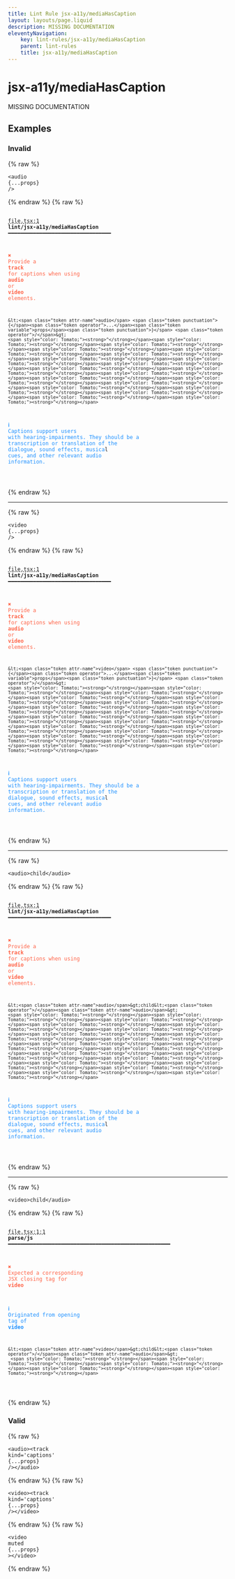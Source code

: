 ```yaml
---
title: Lint Rule jsx-a11y/mediaHasCaption
layout: layouts/page.liquid
description: MISSING DOCUMENTATION
eleventyNavigation:
	key: lint-rules/jsx-a11y/mediaHasCaption
	parent: lint-rules
	title: jsx-a11y/mediaHasCaption
---
```


# jsx-a11y/mediaHasCaption

MISSING DOCUMENTATION

<!-- EVERYTHING BELOW IS AUTOGENERATED. SEE SCRIPTS FOLDER FOR UPDATE SCRIPTS hash(04fda27a7cc6b2a09679401752aca5f9e6bda1e2) -->

## Examples
### Invalid
{% raw %}<pre class="language-text"><code class="language-text">&lt;<span class="token attr-name">audio</span> <span class="token punctuation">{</span><span class="token operator">...</span><span class="token variable">props</span><span class="token punctuation">}</span> <span class="token operator">/</span>&gt;</code></pre>{% endraw %}
{% raw %}<pre class="language-text"><code class="language-text">
 <span style="text-decoration-style: dashed; text-decoration-line: underline;">file.tsx:1</span> <strong>lint/jsx-a11y/mediaHasCaption</strong> ━━━━━━━━━━━━━━━━━━━━━━━━━━━━━━━━━

  <strong><span style="color: Tomato;">✖ </span></strong><span style="color: Tomato;">Provide a </span><span style="color: Tomato;"><strong>track</strong></span><span style="color: Tomato;"> for captions when using </span><span style="color: Tomato;"><strong>audio</strong></span><span style="color: Tomato;"> or </span><span style="color: Tomato;"><strong>video</strong></span><span style="color: Tomato;"> elements.</span>

    &lt;<span class="token attr-name">audio</span> <span class="token punctuation">{</span><span class="token operator">...</span><span class="token variable">props</span><span class="token punctuation">}</span> <span class="token operator">/</span>&gt;
    <span style="color: Tomato;"><strong>^</strong></span><span style="color: Tomato;"><strong>^</strong></span><span style="color: Tomato;"><strong>^</strong></span><span style="color: Tomato;"><strong>^</strong></span><span style="color: Tomato;"><strong>^</strong></span><span style="color: Tomato;"><strong>^</strong></span><span style="color: Tomato;"><strong>^</strong></span><span style="color: Tomato;"><strong>^</strong></span><span style="color: Tomato;"><strong>^</strong></span><span style="color: Tomato;"><strong>^</strong></span><span style="color: Tomato;"><strong>^</strong></span><span style="color: Tomato;"><strong>^</strong></span><span style="color: Tomato;"><strong>^</strong></span><span style="color: Tomato;"><strong>^</strong></span><span style="color: Tomato;"><strong>^</strong></span><span style="color: Tomato;"><strong>^</strong></span><span style="color: Tomato;"><strong>^</strong></span><span style="color: Tomato;"><strong>^</strong></span><span style="color: Tomato;"><strong>^</strong></span><span style="color: Tomato;"><strong>^</strong></span>

  <strong><span style="color: DodgerBlue;">ℹ </span></strong><span style="color: DodgerBlue;">Captions support users with hearing-impairments. They should be a</span>
    <span style="color: DodgerBlue;">transcription or translation of the dialogue, sound effects, musica</span>l
    <span style="color: DodgerBlue;">cues, and other relevant audio information.</span>

</code></pre>{% endraw %}

---------------

{% raw %}<pre class="language-text"><code class="language-text">&lt;<span class="token attr-name">video</span> <span class="token punctuation">{</span><span class="token operator">...</span><span class="token variable">props</span><span class="token punctuation">}</span> <span class="token operator">/</span>&gt;</code></pre>{% endraw %}
{% raw %}<pre class="language-text"><code class="language-text">
 <span style="text-decoration-style: dashed; text-decoration-line: underline;">file.tsx:1</span> <strong>lint/jsx-a11y/mediaHasCaption</strong> ━━━━━━━━━━━━━━━━━━━━━━━━━━━━━━━━━

  <strong><span style="color: Tomato;">✖ </span></strong><span style="color: Tomato;">Provide a </span><span style="color: Tomato;"><strong>track</strong></span><span style="color: Tomato;"> for captions when using </span><span style="color: Tomato;"><strong>audio</strong></span><span style="color: Tomato;"> or </span><span style="color: Tomato;"><strong>video</strong></span><span style="color: Tomato;"> elements.</span>

    &lt;<span class="token attr-name">video</span> <span class="token punctuation">{</span><span class="token operator">...</span><span class="token variable">props</span><span class="token punctuation">}</span> <span class="token operator">/</span>&gt;
    <span style="color: Tomato;"><strong>^</strong></span><span style="color: Tomato;"><strong>^</strong></span><span style="color: Tomato;"><strong>^</strong></span><span style="color: Tomato;"><strong>^</strong></span><span style="color: Tomato;"><strong>^</strong></span><span style="color: Tomato;"><strong>^</strong></span><span style="color: Tomato;"><strong>^</strong></span><span style="color: Tomato;"><strong>^</strong></span><span style="color: Tomato;"><strong>^</strong></span><span style="color: Tomato;"><strong>^</strong></span><span style="color: Tomato;"><strong>^</strong></span><span style="color: Tomato;"><strong>^</strong></span><span style="color: Tomato;"><strong>^</strong></span><span style="color: Tomato;"><strong>^</strong></span><span style="color: Tomato;"><strong>^</strong></span><span style="color: Tomato;"><strong>^</strong></span><span style="color: Tomato;"><strong>^</strong></span><span style="color: Tomato;"><strong>^</strong></span><span style="color: Tomato;"><strong>^</strong></span><span style="color: Tomato;"><strong>^</strong></span>

  <strong><span style="color: DodgerBlue;">ℹ </span></strong><span style="color: DodgerBlue;">Captions support users with hearing-impairments. They should be a</span>
    <span style="color: DodgerBlue;">transcription or translation of the dialogue, sound effects, musica</span>l
    <span style="color: DodgerBlue;">cues, and other relevant audio information.</span>

</code></pre>{% endraw %}

---------------

{% raw %}<pre class="language-text"><code class="language-text">&lt;<span class="token attr-name">audio</span>&gt;child&lt;<span class="token operator">/</span><span class="token attr-name">audio</span>&gt;</code></pre>{% endraw %}
{% raw %}<pre class="language-text"><code class="language-text">
 <span style="text-decoration-style: dashed; text-decoration-line: underline;">file.tsx:1</span> <strong>lint/jsx-a11y/mediaHasCaption</strong> ━━━━━━━━━━━━━━━━━━━━━━━━━━━━━━━━━

  <strong><span style="color: Tomato;">✖ </span></strong><span style="color: Tomato;">Provide a </span><span style="color: Tomato;"><strong>track</strong></span><span style="color: Tomato;"> for captions when using </span><span style="color: Tomato;"><strong>audio</strong></span><span style="color: Tomato;"> or </span><span style="color: Tomato;"><strong>video</strong></span><span style="color: Tomato;"> elements.</span>

    &lt;<span class="token attr-name">audio</span>&gt;child&lt;<span class="token operator">/</span><span class="token attr-name">audio</span>&gt;
    <span style="color: Tomato;"><strong>^</strong></span><span style="color: Tomato;"><strong>^</strong></span><span style="color: Tomato;"><strong>^</strong></span><span style="color: Tomato;"><strong>^</strong></span><span style="color: Tomato;"><strong>^</strong></span><span style="color: Tomato;"><strong>^</strong></span><span style="color: Tomato;"><strong>^</strong></span><span style="color: Tomato;"><strong>^</strong></span><span style="color: Tomato;"><strong>^</strong></span><span style="color: Tomato;"><strong>^</strong></span><span style="color: Tomato;"><strong>^</strong></span><span style="color: Tomato;"><strong>^</strong></span><span style="color: Tomato;"><strong>^</strong></span><span style="color: Tomato;"><strong>^</strong></span><span style="color: Tomato;"><strong>^</strong></span><span style="color: Tomato;"><strong>^</strong></span><span style="color: Tomato;"><strong>^</strong></span><span style="color: Tomato;"><strong>^</strong></span><span style="color: Tomato;"><strong>^</strong></span><span style="color: Tomato;"><strong>^</strong></span>

  <strong><span style="color: DodgerBlue;">ℹ </span></strong><span style="color: DodgerBlue;">Captions support users with hearing-impairments. They should be a</span>
    <span style="color: DodgerBlue;">transcription or translation of the dialogue, sound effects, musica</span>l
    <span style="color: DodgerBlue;">cues, and other relevant audio information.</span>

</code></pre>{% endraw %}

---------------

{% raw %}<pre class="language-text"><code class="language-text">&lt;<span class="token attr-name">video</span>&gt;child&lt;<span class="token operator">/</span><span class="token attr-name">audio</span>&gt;</code></pre>{% endraw %}
{% raw %}<pre class="language-text"><code class="language-text">
 <span style="text-decoration-style: dashed; text-decoration-line: underline;">file.tsx:1:1</span> <strong>parse/js</strong> ━━━━━━━━━━━━━━━━━━━━━━━━━━━━━━━━━━━━━━━━━━━━━━━━━━━━

  <strong><span style="color: Tomato;">✖ </span></strong><span style="color: Tomato;">Expected a corresponding JSX closing tag for </span><span style="color: Tomato;"><strong>video</strong></span>

  <strong><span style="color: DodgerBlue;">ℹ </span></strong><span style="color: DodgerBlue;">Originated from opening tag of </span><span style="color: DodgerBlue;"><strong>video</strong></span>

    &lt;<span class="token attr-name">video</span>&gt;child&lt;<span class="token operator">/</span><span class="token attr-name">audio</span>&gt;
     <span style="color: Tomato;"><strong>^</strong></span><span style="color: Tomato;"><strong>^</strong></span><span style="color: Tomato;"><strong>^</strong></span><span style="color: Tomato;"><strong>^</strong></span><span style="color: Tomato;"><strong>^</strong></span>

</code></pre>{% endraw %}
### Valid
{% raw %}<pre class="language-text"><code class="language-text">&lt;<span class="token attr-name">audio</span>&gt;&lt;<span class="token attr-name">track</span> <span class="token attr-name">kind</span><span class="token operator">=</span><span class="token string">&apos;captions&apos;</span> <span class="token punctuation">{</span><span class="token operator">...</span><span class="token variable">props</span><span class="token punctuation">}</span> <span class="token operator">/</span>&gt;&lt;<span class="token operator">/</span><span class="token attr-name">audio</span>&gt;</code></pre>{% endraw %}
{% raw %}<pre class="language-text"><code class="language-text">&lt;<span class="token attr-name">video</span>&gt;&lt;<span class="token attr-name">track</span> <span class="token attr-name">kind</span><span class="token operator">=</span><span class="token string">&apos;captions&apos;</span> <span class="token punctuation">{</span><span class="token operator">...</span><span class="token variable">props</span><span class="token punctuation">}</span> <span class="token operator">/</span>&gt;&lt;<span class="token operator">/</span><span class="token attr-name">video</span>&gt;</code></pre>{% endraw %}
{% raw %}<pre class="language-text"><code class="language-text">&lt;<span class="token attr-name">video</span> <span class="token attr-name">muted</span> <span class="token punctuation">{</span><span class="token operator">...</span><span class="token variable">props</span><span class="token punctuation">}</span> &gt;&lt;<span class="token operator">/</span><span class="token attr-name">video</span>&gt;</code></pre>{% endraw %}
